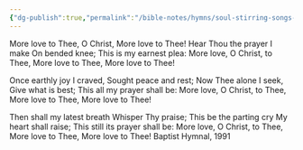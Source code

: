 ```yaml
---
{"dg-publish":true,"permalink":"/bible-notes/hymns/soul-stirring-songs-and-hymns/more-love-to-thee/","title":"More Love to Thee","created":"","updated":""}
---
```



More love to Thee, O Christ,
More love to Thee!
Hear Thou the prayer I make
On bended knee;
This is my earnest plea:
More love, O Christ, to Thee,
More love to Thee,
More love to Thee!

Once earthly joy I craved,
Sought peace and rest;
Now Thee alone I seek,
Give what is best;
This all my prayer shall be:
More love, O Christ, to Thee,
More love to Thee,
More love to Thee!

Then shall my latest breath
Whisper Thy praise;
This be the parting cry
My heart shall raise;
This still its prayer shall be:
More love, O Christ, to Thee,
More love to Thee,
More love to Thee!
Baptist Hymnal, 1991